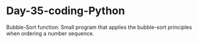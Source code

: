 # Day-35-coding-Python
Bubble-Sort function: Small program that applies the bubble-sort principles when ordering a number sequence.
